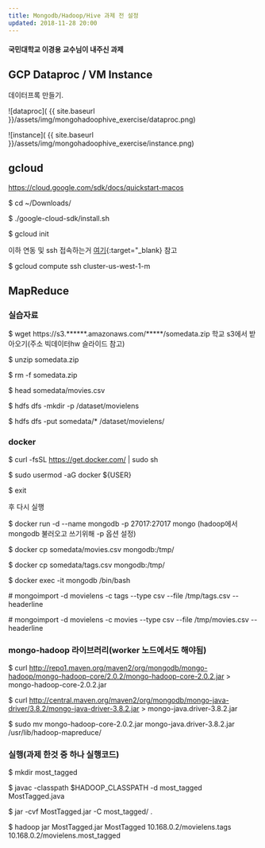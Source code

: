 ```yaml
---
title: Mongodb/Hadoop/Hive 과제 전 설정
updated: 2018-11-28 20:00
---
```


#### 국민대학교 이경용 교수님이 내주신 과제


## GCP Dataproc / VM Instance
데이터프록 만들기.

![dataproc]( {{ site.baseurl }}/assets/img/mongohadoophive_exercise/dataproc.png)


![instance]( {{ site.baseurl }}/assets/img/mongohadoophive_exercise/instance.png)


<div class="divider"></div>


## gcloud

https://cloud.google.com/sdk/docs/quickstart-macos

$ cd ~/Downloads/

$ ./google-cloud-sdk/install.sh

$ gcloud init

이하 연동 및 ssh 접속하는거 [여기](https://www.cyberciti.biz/faq/google-cloud-compute-engin-ssh-into-an-instance-from-linux-unix-appleosx/){:target="_blank} 참고

$ gcloud compute ssh cluster-us-west-1-m

<div class="divider"></div>


## MapReduce 


### 실습자료


$ wget https://s3.\*\*\*\*\*\*.amazonaws.com/\*\*\*\*\*/somedata.zip 학교 s3에서 받아오기(주소 빅데이터hw  슬라이드 참고)

$ unzip somedata.zip

$ rm -f somedata.zip

$ head somedata/movies.csv

$ hdfs dfs -mkdir -p /dataset/movielens

$ hdfs dfs -put somedata/* /dataset/movielens/


### docker

$ curl -fsSL https://get.docker.com/ \| sudo sh

$ sudo usermod -aG docker ${USER}

$ exit

후 다시 실행


$ docker run -d --name mongodb -p 27017:27017 mongo  (hadoop에서 mongodb 불러오고 쓰기위해 -p 옵션 설정)

$ docker cp somedata/movies.csv mongodb:/tmp/

$ docker cp somedata/tags.csv mongodb:/tmp/

$ docker exec -it mongodb /bin/bash

\# mongoimport -d movielens -c tags --type csv --file /tmp/tags.csv --headerline

\# mongoimport -d movielens -c movies --type csv --file /tmp/movies.csv --headerline



### mongo-hadoop 라이브러리(worker 노드에서도 해야됨)

$ curl http://repo1.maven.org/maven2/org/mongodb/mongo-hadoop/mongo-hadoop-core/2.0.2/mongo-hadoop-core-2.0.2.jar > mongo-hadoop-core-2.0.2.jar

$ curl http://central.maven.org/maven2/org/mongodb/mongo-java-driver/3.8.2/mongo-java-driver-3.8.2.jar > mongo-java.driver-3.8.2.jar

$ sudo mv mongo-hadoop-core-2.0.2.jar mongo-java.driver-3.8.2.jar /usr/lib/hadoop-mapreduce/


### 실행(과제 한것 중 하나 실행코드)


$ mkdir most_tagged

$ javac -classpath $HADOOP_CLASSPATH -d most_tagged MostTagged.java

$ jar -cvf MostTagged.jar -C most_tagged/ .

$ hadoop jar MostTagged.jar MostTagged 10.168.0.2/movielens.tags 10.168.0.2/movielens.most_tagged

